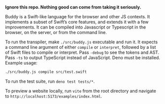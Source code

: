 **Ignore this repo. Nothing good can come from taking it seriously.**

Buddy is a Swift-like language for the browser and other JS contexts. It implements a subset of Swift’s core features, and extends it with a few improvements. It can be compiled into Javascript or Typescript in the browser, on the server, or from the command line.

To run the transpiler, make `./src/buddy.js` executable and run it. It expects a command line argument of either `compile` or `interpret`, followed by a list of Swift files to compile or interpret. Pass `-debug` to see the tokens and AST. Pass `-ts` to output TypeScript instead of JavaScript. Deno must be installed. Example usage:

```bash
./src/buddy.js compile src/test.swift
```

To run the test suite, run `deno test tests/*`.

To preview a website locally, run `vite` from the root directory and navigate to `http://localhost:5173/examples/index.html`.
